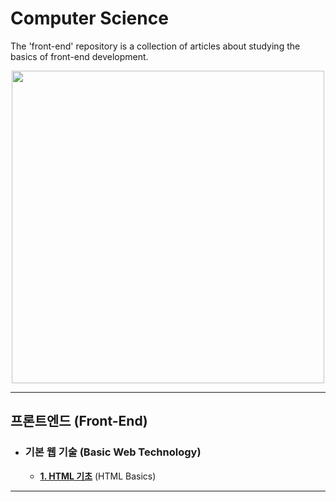 # Computer Science

The 'front-end' repository is a collection of articles about studying the basics of front-end development.

<p align="center">
 <img src = "https://github.com/HaeChan-Jeon/front-end/assets/146603024/4682ab5d-bd19-450e-9a87-55846108307e", height="500x", width="500px">
</p>

***

## **프론트엔드** (Front-End)

* ### **기본 웹 기술** (Basic Web Technology)

  * [**1. HTML 기초**](https://github.com/HaeChan-Jeon/front-end/blob/main/1_Basic_Web_Technology/1-1_HTML%20%EA%B8%B0%EC%B4%88.md) (HTML Basics)

******
